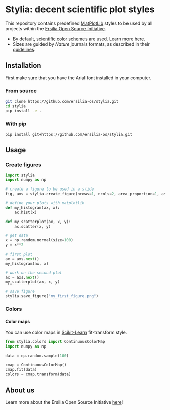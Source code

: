 # Stylia: decent scientific plot styles

This repository contains predefined [MatPlotLib](https://matplotlib.org/) styles to be used by all projects within the [Ersilia Open Source Initiative](https://ersilia.io).

* By default, [scientific color schemes](https://www.nature.com/articles/s41467-020-19160-7) are used. Learn more [here](https://www.fabiocrameri.ch/colourmaps/).
* Sizes are guided by *Nature* journals formats, as described in their [guidelines](https://www.nature.com/documents/nature-final-artwork.pdf).

## Installation
First make sure that you have the Arial font installed in your computer.

### From source
```bash
git clone https://github.com/ersilia-os/stylia.git
cd stylia
pip install -e . 
```

### With pip
```bash
pip install git+https://github.com/ersilia-os/stylia.git
```

## Usage
### Create figures

```python
import stylia
import numpy as np

# create a figure to be used in a slide
fig, axs = stylia.create_figure(nrows=1, ncols=2, area_proportion=1, aspect_ratio=(2,1), support="paper")

# define your plots with matplotlib
def my_histogram(ax, x):
    ax.hist(x)

def my_scatterplot(ax, x, y):
    ax.scatter(x, y)

# get data
x = np.random.normal(size=100)
y = x**2

# first plot
ax = axs.next()
my_histogram(ax, x)

# work on the second plot
ax = axs.next()
my_scatterplot(ax, x, y)

# save figure
stylia.save_figure("my_first_figure.png")
```

### Colors

#### Color maps

You can use color maps in [Scikit-Learn](https://scikit-learn.org/stable/) fit-transform style.

```python
from stylia.colors import ContinuousColorMap
import numpy as np

data = np.random.sample(100)

cmap = ContinuousColorMap()
cmap.fit(data)
colors = cmap.transform(data)
```

## About us
Learn more about the Ersilia Open Source Initiative [here](https://ersilia.io)!
